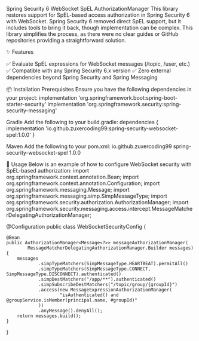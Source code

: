 Spring Security 6 WebSocket SpEL AuthorizationManager
This library restores support for SpEL-based access authorization in Spring Security 6 with WebSocket.
Spring Security 6 removed direct SpEL support, but it includes tools to bring it back, though implementation can be complex. This library simplifies the process, as there were no clear guides or GitHub repositories providing a straightforward solution.

✨ Features

✅ Evaluate SpEL expressions for WebSocket messages (/topic, /user, etc.)
✅ Compatible with any Spring Security 6.x version
✅ Zero external dependencies beyond Spring Security and Spring Messaging

📦 Installation
Prerequisites
Ensure you have the following dependencies in your project:
implementation 'org.springframework.boot:spring-boot-starter-security'
implementation 'org.springframework.security:spring-security-messaging'

Gradle
Add the following to your build.gradle:
dependencies {
    implementation 'io.github.zuxercoding99:spring-security-websocket-spel:1.0.0'
}

Maven
Add the following to your pom.xml:
<dependency>
    <groupId>io.github.zuxercoding99</groupId>
    <artifactId>spring-security-websocket-spel</artifactId>
    <version>1.0.0</version>
</dependency>

🚀 Usage
Below is an example of how to configure WebSocket security with SpEL-based authorization:
import org.springframework.context.annotation.Bean;
import org.springframework.context.annotation.Configuration;
import org.springframework.messaging.Message;
import org.springframework.messaging.simp.SimpMessageType;
import org.springframework.security.authorization.AuthorizationManager;
import org.springframework.security.messaging.access.intercept.MessageMatcherDelegatingAuthorizationManager;

@Configuration
public class WebSocketSecurityConfig {

    @Bean
    public AuthorizationManager<Message<?>> messageAuthorizationManager(
            MessageMatcherDelegatingAuthorizationManager.Builder messages) {
        messages
                .simpTypeMatchers(SimpMessageType.HEARTBEAT).permitAll()
                .simpTypeMatchers(SimpMessageType.CONNECT, SimpMessageType.DISCONNECT).authenticated()
                .simpDestMatchers("/app/**").authenticated()
                .simpSubscribeDestMatchers("/topic/group/{groupId}")
                .access(new MessageExpressionAuthorizationManager(
                        "isAuthenticated() and @groupService.isMember(principal.name, #groupId)"
                ))
                .anyMessage().denyAll();
        return messages.build();
    }
}

